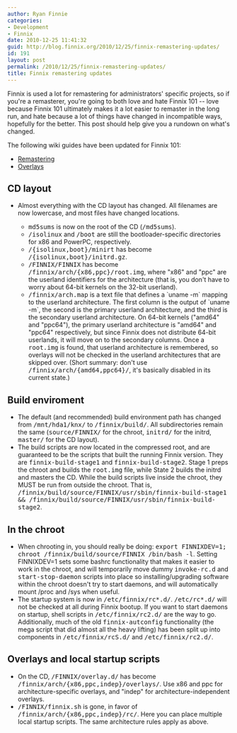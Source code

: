 ```yaml
---
author: Ryan Finnie
categories:
- Development
- Finnix
date: 2010-12-25 11:41:32
guid: http://blog.finnix.org/2010/12/25/finnix-remastering-updates/
id: 191
layout: post
permalink: /2010/12/25/finnix-remastering-updates/
title: Finnix remastering updates
---
```

Finnix is used a lot for remastering for administrators' specific projects, so if you're a remasterer, you're going to both love and hate Finnix 101 -- love because Finnix 101 ultimately makes it a lot easier to remaster in the long run, and hate because a lot of things have changed in incompatible ways, hopefully for the better. This post should help give you a rundown on what's changed.

The following wiki guides have been updated for Finnix 101:

  * [Remastering](http://www.finnix.org/Remastering)
  * [Overlays](http://www.finnix.org/Overlays)

## CD layout

  * Almost everything with the CD layout has changed. All filenames are now lowercase, and most files have changed locations. 
      * <tt>md5sums</tt> is now on the root of the CD (<tt>/md5sums</tt>).
      * <tt>/isolinux</tt> and <tt>/boot</tt> are still the bootloader-specific directories for x86 and PowerPC, respectively.
      * <tt>/{isolinux,boot}/minirt</tt> has become <tt>/{isolinux,boot}/initrd.gz</tt>.
      * <tt>/FINNIX/FINNIX</tt> has become <tt>/finnix/arch/{x86,ppc}/root.img</tt>, where "x86" and "ppc" are the userland identifiers for the architecture (that is, you don't have to worry about 64-bit kernels on the 32-bit userland).
      * <tt>/finnix/arch.map</tt> is a text file that defines a \`uname -m\` mapping to the userland architecture. The first column is the output of \`uname -m\`, the second is the primary userland architecture, and the third is the secondary userland architecture. On 64-bit kernels ("amd64" and "ppc64"), the primary userland architecture is "amd64" and "ppc64" respectively, but since Finnix does not distribute 64-bit userlands, it will move on to the secondary columns. Once a <tt>root.img</tt> is found, that userland architecture is remembered, so overlays will not be checked in the userland architectures that are skipped over. (Short summary: don't use <tt>/finnix/arch/{amd64,ppc64}/</tt>, it's basically disabled in its current state.)</ul> 
    ## Build enviroment
    
      * The default (and recommended) build environment path has changed from <tt>/mnt/hda1/knx/</tt> to <tt>/finnix/build/</tt>. All subdirectories remain the same (<tt>source/FINNIX/</tt> for the chroot, <tt>initrd/</tt> for the initrd, <tt>master/</tt> for the CD layout).
      * The build scripts are now located in the compressed root, and are guaranteed to be the scripts that built the running Finnix version. They are <tt>finnix-build-stage1</tt> and <tt>finnix-build-stage2</tt>. Stage 1 preps the chroot and builds the <tt>root.img</tt> file, while State 2 builds the initrd and masters the CD. While the build scripts live inside the chroot, they MUST be run from outside the chroot. That is, <tt>/finnix/build/source/FINNIX/usr/sbin/finnix-build-stage1 && /finnix/build/source/FINNIX/usr/sbin/finnix-build-stage2</tt>.
    ## In the chroot
    
      * When chrooting in, you should really be doing: <tt>export FINNIXDEV=1; chroot /finnix/build/source/FINNIX /bin/bash -l</tt>. Setting FINNIXDEV=1 sets some bashrc functionality that makes it easier to work in the chroot, and will temporarily move dummy <tt>invoke-rc.d</tt> and <tt>start-stop-daemon</tt> scripts into place so installing/upgrading software within the chroot doesn't try to start daemons, and will automatically mount /proc and /sys when useful.
      * The startup system is now in <tt>/etc/finnix/rc*.d/</tt>. <tt>/etc/rc*.d/</tt> will not be checked at all during Finnix bootup. If you want to start daemons on startup, shell scripts in <tt>/etc/finnix/rc2.d/</tt> are the way to go. Additionally, much of the old <tt>finnix-autconfig</tt> functionality (the mega script that did almost all the heavy lifting) has been split up into components in <tt>/etc/finnix/rcS.d/</tt> and <tt>/etc/finnix/rc2.d/</tt>.
    ## Overlays and local startup scripts
    
      * On the CD, <tt>/FINNIX/overlay.d/</tt> has become <tt>/finnix/arch/{x86,ppc,indep}/overlays/</tt>. Use x86 and ppc for architecture-specific overlays, and "indep" for architecture-independent overlays.
      * <tt>/FINNIX/finnix.sh</tt> is gone, in favor of <tt>/finnix/arch/{x86,ppc,indep}/rc/</tt>. Here you can place multiple local startup scripts. The same architecture rules apply as above.
